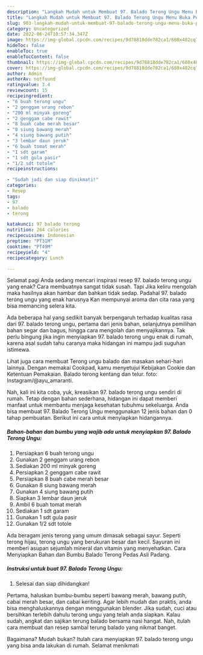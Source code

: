 ```yaml
---
description: "Langkah Mudah untuk Membuat 97. Balado Terong Ungu Menu Buka Puas"
title: "Langkah Mudah untuk Membuat 97. Balado Terong Ungu Menu Buka Puas"
slug: 903-langkah-mudah-untuk-membuat-97-balado-terong-ungu-menu-buka-puas
category: Uncategorized
date: 2022-06-24T10:57:34.347Z
image: https://img-global.cpcdn.com/recipes/9d78818dde782ca1/680x482cq70/97-balado-terong-ungu-foto-resep-utama.jpg
hideToc: false
enableToc: true
enableTocContent: false
thumbnail: https://img-global.cpcdn.com/recipes/9d78818dde782ca1/680x482cq70/97-balado-terong-ungu-foto-resep-utama.jpg
cover: https://img-global.cpcdn.com/recipes/9d78818dde782ca1/680x482cq70/97-balado-terong-ungu-foto-resep-utama.jpg
author: Admin
authorAv: notfound
ratingvalue: 3.4
reviewcount: 15
recipeingredient:
- "6 buah terong ungu"
- "2 genggam urang rebon"
- "200 ml minyak goreng"
- "2 genggam cabe rawit"
- "8 buah cabe merah besar"
- "8 siung bawang merah"
- "4 siung bawang putih"
- "3 lembar daun jeruk"
- "6 buah tomat merah"
- "1 sdt garam"
- "1 sdt gula pasir"
- "1/2 sdt totole"
recipeinstructions:

- "Sudah jadi dan siap dinikmati!"
categories:
- Resep
tags:
- 97
- balado
- terong

katakunci: 97 balado terong 
nutrition: 264 calories
recipecuisine: Indonesian
preptime: "PT31M"
cooktime: "PT49M"
recipeyield: "4"
recipecategory: Lunch

---
```



Selamat pagi Anda sedang mencari inspirasi resep 97. balado terong ungu yang enak? Cara membuatnya sangat tidak susah. Tapi Jika keliru mengolah maka hasilnya akan hambar dan bahkan tidak sedap. Padahal 97. balado terong ungu yang enak harusnya Kan mempunyai aroma dan cita rasa yang bisa memancing selera kita.


Ada beberapa hal yang sedikit banyak berpengaruh terhadap kualitas rasa dari 97. balado terong ungu, pertama dari jenis bahan, selanjutnya pemilihan bahan segar dan bagus, hingga cara mengolah dan menyajikannya. Tak perlu bingung jika ingin menyiapkan 97. balado terong ungu enak di rumah, karena asal sudah tahu caranya maka hidangan ini mampu jadi suguhan istimewa.

Lihat juga cara membuat Terong ungu balado dan masakan sehari-hari lainnya. Dengan memakai Cookpad, kamu menyetujui Kebijakan Cookie dan Ketentuan Pemakaian. Balado terong kentang dan telur. foto: Instagram/@ayu_amaranti.


Nah, kali ini kita coba, yuk, kreasikan 97. balado terong ungu sendiri di rumah. Tetap dengan bahan sederhana, hidangan ini dapat memberi manfaat untuk membantu menjaga kesehatan tubuhmu sekeluarga. Anda bisa membuat 97. Balado Terong Ungu menggunakan 12 jenis bahan dan 0 tahap pembuatan. Berikut ini cara untuk menyiapkan hidangannya.

<!--inarticleads1-->

##### Bahan-bahan dan bumbu yang wajib ada untuk menyiapkan 97. Balado Terong Ungu:

1. Persiapkan 6 buah terong ungu
1. Gunakan 2 genggam urang rebon
1. Sediakan 200 ml minyak goreng
1. Persiapkan 2 genggam cabe rawit
1. Persiapkan 8 buah cabe merah besar
1. Gunakan 8 siung bawang merah
1. Gunakan 4 siung bawang putih
1. Siapkan 3 lembar daun jeruk
1. Ambil 6 buah tomat merah
1. Sediakan 1 sdt garam
1. Gunakan 1 sdt gula pasir
1. Gunakan 1/2 sdt totole


Ada beragam jenis terong yang umum dimasak sebagai sayur. Seperti terong hijau, terong ungu yang berukuran besar dan kecil. Sayuran ini memberi asupan sejumlah mineral dan vitamin yang menyehatkan. Cara Menyiapkan Bahan dan Bumbu Balado Terong Pedas Asli Padang. 

<!--inarticleads2-->

##### Instruksi untuk buat 97. Balado Terong Ungu:


1. Selesai dan siap dihidangkan!

Pertama, haluskan bumbu-bumbu seperti bawang merah, bawang putih, cabai merah besar, dan cabai keriting. Agar lebih mudah dan praktis, anda bisa menghaluskannya dengan menggunakan blender. Jika sudah, cuci atau bersihkan terlebih dahulu terong ungu yang telah anda siapkan. Kalau sudah, angkat dan sajikan terung balado bersama nasi hangat. Nah, itulah cara membuat dan resep sambal terung balado yang nikmat banget. 

Bagaimana? Mudah bukan? Itulah cara menyiapkan 97. balado terong ungu yang bisa anda lakukan di rumah. Selamat menikmati
